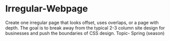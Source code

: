 # Irregular-Webpage
Create one irregular page that looks offset, uses overlaps, or a page with depth. The goal is to break away from the typical 2-3 column site design for businesses and push the boundaries of CSS design. Topic- Spring (season)
